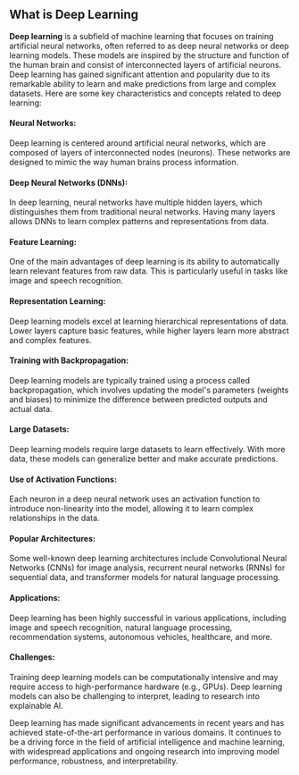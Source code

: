 <h2>What is Deep Learning</h2>
<p><b>Deep learning</b> is a subfield of machine learning that focuses on training artificial neural networks, 
often referred to as deep neural networks or deep learning models. These models are inspired by the structure 
and function of the human brain and consist of interconnected layers of artificial neurons. Deep learning 
has gained significant attention and popularity due to its remarkable ability to learn and make predictions 
from large and complex datasets. Here are some key characteristics and concepts related to deep learning:</p>

<h4>Neural Networks:</h4> Deep learning is centered around artificial neural networks, which are composed of layers of interconnected
nodes (neurons). These networks are designed to mimic the way human brains process information.

<h4>Deep Neural Networks (DNNs):</h4> In deep learning, neural networks have multiple hidden layers, which distinguishes them from 
traditional neural networks. Having many layers allows DNNs to learn complex patterns and representations from data.

<h4>Feature Learning:</h4> One of the main advantages of deep learning is its ability to automatically learn relevant 
features from raw data. This is particularly useful in tasks like image and speech recognition.

<h4>Representation Learning:</h4> Deep learning models excel at learning hierarchical representations of data. 
Lower layers capture basic features, while higher layers learn more abstract and complex features.

<h4>Training with Backpropagation:</h4> Deep learning models are typically trained using a process called backpropagation, 
which involves updating the model's parameters (weights and biases) to minimize the difference between predicted outputs and actual data.

<h4>Large Datasets:</h4> Deep learning models require large datasets to learn effectively. With more data, these models 
can generalize better and make accurate predictions.

<h4>Use of Activation Functions:</h4> Each neuron in a deep neural network uses an activation function to introduce non-linearity
into the model, allowing it to learn complex relationships in the data.

<h4>Popular Architectures:</h4> Some well-known deep learning architectures include Convolutional Neural Networks (CNNs) for 
image analysis, recurrent neural networks (RNNs) for sequential data, and transformer models for natural language processing.

<h4>Applications:</h4> Deep learning has been highly successful in various applications, including image and speech recognition, 
natural language processing, recommendation systems, autonomous vehicles, healthcare, and more.

<h4>Challenges:</h4> Training deep learning models can be computationally intensive and may require access to high-performance
hardware (e.g., GPUs). Deep learning models can also be challenging to interpret, leading to research into explainable AI.</br>

Deep learning has made significant advancements in recent years and has achieved state-of-the-art performance in various domains. 
It continues to be a driving force in the field of artificial intelligence and machine learning, with widespread applications and
ongoing research into improving model performance, robustness, and interpretability.
